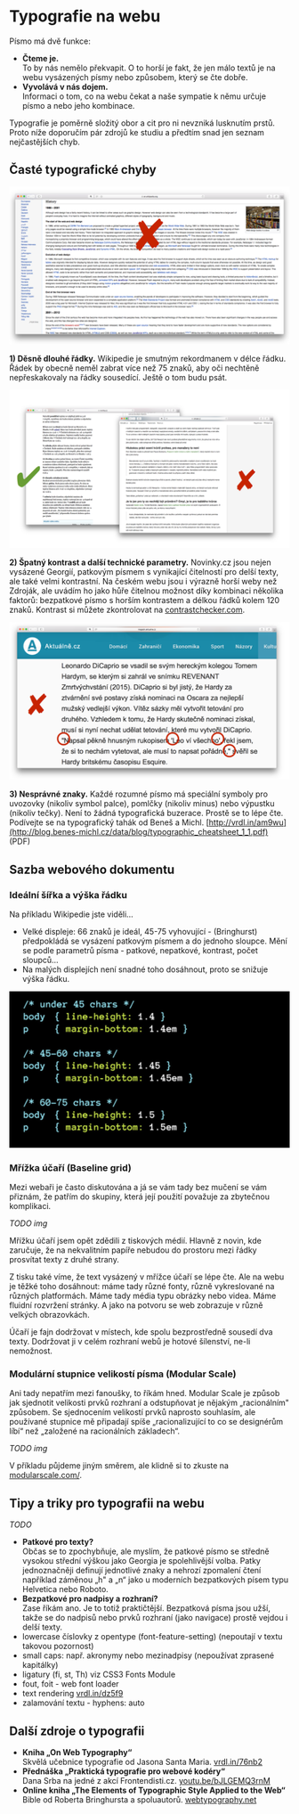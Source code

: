 # Typografie na webu

Písmo má dvě funkce: 

* **Čteme je.**  
To by nás nemělo překvapit. O to horší je fakt, že jen málo textů je na webu vysázených písmy nebo způsobem, který se čte dobře.
* **Vyvolává v nás dojem.**  
Informaci o tom, co na webu čekat a naše sympatie k němu určuje písmo a nebo jeho kombinace. 

Typografie je poměrně složitý obor a cit pro ni nevzniká lusknutím prstů. Proto níže doporučím pár zdrojů ke studiu a předtím snad jen seznam nejčastějších chyb.

## Časté typografické chyby

![](dist/images/original/typografie-16.png)

**1) Děsně dlouhé řádky.** Wikipedie je smutným rekordmanem v délce řádku. Řádek by obecně neměl zabrat více než 75 znaků, aby oči nechtěně nepřeskakovaly na řádky sousedící. Ještě o tom budu psát.

![](dist/images/original/typografie-17.png)

**2) Špatný kontrast a další technické parametry.** Novinky.cz jsou nejen vysázené Georgií, patkovým písmem s vynikající čitelností pro delší texty, ale také velmi kontrastní. Na českém webu jsou i výrazně horší weby než Zdroják, ale uvádím ho jako hůře čitelnou možnost díky kombinaci několika faktorů: bezpatkové písmo s horším kontrastem a délkou řádků kolem 120 znaků. Kontrast si můžete zkontrolovat na [contrastchecker.com](http://contrastchecker.com/).

![](dist/images/original/typografie-18.png)

**3) Nesprávné znaky.** Každé rozumné písmo má speciální symboly pro uvozovky (nikoliv symbol palce), pomlčky (nikoliv minus) nebo výpustku (nikoliv tečky). Není to žádná typografická buzerace. Prostě se to lépe čte. Podívejte se na typografický tahák od Beneš a Michl. [http://vrdl.in/am9wu](http://blog.benes-michl.cz/data/blog/typographic_cheatsheet_1_1.pdf) (PDF)

## Sazba webového dokumentu

### Ideální šířka a výška řádku

Na příkladu Wikipedie jste viděli…

* Velké displeje: 66 znaků je ideál, 45-75 vyhovující - (Bringhurst) předpokládá se vysázení patkovým písmem a do jednoho sloupce. Mění se podle parametrů písma - patkové, nepatkové, kontrast, počet sloupců…
* Na malých displejích není snadné toho dosáhnout, proto se snižuje výška řádku.

![](dist/images/original/typografie-19.png)

### Mřížka účaří (Baseline grid)

Mezi webaři je často diskutována a já se vám tady bez mučení se vám přiznám, že patřím do skupiny, která její použití považuje za zbytečnou komplikaci.

*TODO img*

Mřížku účaří jsem opět zdědili z tiskových médií. Hlavně z novin, kde zaručuje, že na nekvalitním papíře nebudou do prostoru mezi řádky prosvítat texty z druhé strany.

Z tisku také víme, že text vysázený v mřížce účaří se lépe čte. Ale na webu je těžké toho dosáhnout: máme tady různé fonty, různě vykreslované na různých platformách. Máme tady média typu obrázky nebo videa. Máme fluidní rozvržení stránky. A jako na potvoru se web zobrazuje v různě velkých obrazovkách. 

Účaří je fajn dodržovat v místech, kde spolu bezprostředně sousedí dva texty. Dodržovat ji v celém rozhraní webů je hotové šílenství, ne-li nemožnost.

### Modulární stupnice velikostí písma (Modular Scale)

Ani tady nepatřím mezi fanoušky, to říkám hned. Modular Scale je způsob jak sjednotit velikosti prvků rozhraní a odstupňovat je nějakým „racionálním" způsobem. Se sjednocením velikostí prvků naprosto souhlasím, ale používané stupnice mě připadají spíše „racionalizující to co se designérům líbí“ než „založené na racionálních základech“.

*TODO img*

V příkladu půjdeme jiným směrem, ale klidně si to zkuste na [modularscale.com/](http://www.modularscale.com/).

## Tipy a triky pro typografii na webu

*TODO*

* **Patkové pro texty?**  
Občas se to zpochybňuje, ale myslím, že patkové písmo se středně vysokou střední výškou jako Georgia je spolehlivější volba. Patky jednoznačněji definují jednotlivé znaky a nehrozí zpomalení čtení například záměnou „h" a „n“ jako u moderních bezpatkových písem typu Helvetica nebo Roboto.
* **Bezpatkové pro nadpisy a rozhraní?**  
Zase říkám ano. Je to totiž praktičtější. Bezpatková písma jsou užší, takže se do nadpisů nebo prvků rozhraní (jako navigace) prostě vejdou i delší texty. 
* lowercase číslovky z opentype (font-feature-setting) (nepoutají v textu takovou pozornost)
* small caps: např. akronymy nebo mezinadpisy (nepoužívat zprasené kapitálky)
* ligatury (fi, st, Th) viz CSS3 Fonts Module
* fout, foit - web font loader
* text rendering [vrdl.in/dz5f9](http://blog.typekit.com/2011/01/26/css-properties-that-affect-type-rendering/)
* zalamování textu - hyphens: auto 

## Další zdroje o typografii

* **Kniha „On Web Typography“**  
Skvělá učebnice typografie od Jasona Santa Maria. [vrdl.in/76nb2](https://abookapart.com/products/on-web-typography)
* **Přednáška „Praktická typografie pro webové kodéry“**  
Dana Srba na jedné z akcí Frontendisti.cz. [youtu.be/bJLGEMQ3rnM](https://youtu.be/bJLGEMQ3rnM)
* **Online kniha „The Elements of Typographic Style Applied to the Web“**  
Bible od Roberta Bringhursta a spoluautorů. [webtypography.net](http://webtypography.net/toc/)
